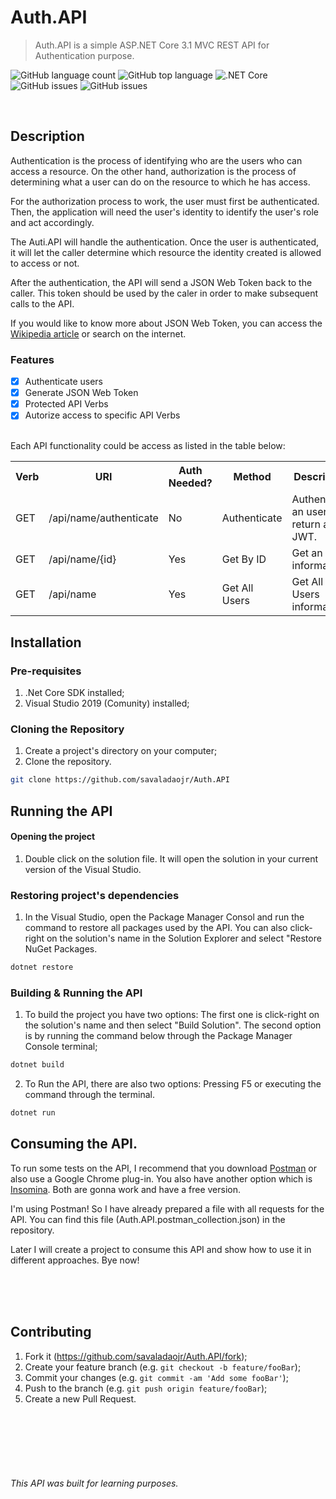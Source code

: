 # Auth.API
> Auth.API is a simple ASP.NET Core 3.1 MVC REST API for Authentication purpose.

![GitHub language count](https://img.shields.io/github/languages/count/savaladaojr/Auth.API)
![GitHub top language](https://img.shields.io/github/languages/top/savaladaojr/Auth.API)
![.NET Core](https://github.com/savaladaojr/Auth.API/workflows/.NET%20Core/badge.svg?branch=master)
![GitHub issues](https://img.shields.io/github/issues/savaladaojr/Auth.API)
![GitHub issues](https://img.shields.io/github/issues-raw/savaladaojr/Auth.API)

<br/>

## Description

Authentication is the process of identifying who are the users who can access a resource. On the other hand, authorization is the process of determining what a user can do on the resource to which he has access.

For the authorization process to work, the user must first be authenticated. Then, the application will need the user's identity to identify the user's role and act accordingly.

The Auti.API will handle the authentication. Once the user is authenticated, it will let the caller determine which resource the identity created is allowed to access or not.

After the authentication, the API will send a JSON Web Token back to the caller. This token should be used by the caler in order to make subsequent calls to the API.


If you would like to know more about JSON Web Token, you can access the [Wikipedia article](https://en.wikipedia.org/wiki/JSON_Web_Token/) or search on the internet.

### Features

- [X] Authenticate users
- [X] Generate JSON Web Token
- [X] Protected API Verbs
- [X] Autorize access to specific API Verbs

<br/>
Each API functionality could be access as listed in the table below:

<table>
  <tbody>
    <tr>
      <th>Verb</th>
      <th>URI</th>
      <th>Auth Needed?</th>
      <th>Method</th>
      <th>Description</th>
    </tr>
    <tr>
      <td>GET</td>
      <td>/api/name/authenticate</td>
      <td class='text-align:center'>No</td>
      <td>Authenticate</td>
      <td>Authenticate an user and return a JWT.</td>
    </tr>
    <tr>
      <td>GET</td>
      <td>/api/name/{id}</td>
      <td class='text-align:center'>Yes</td>
      <td>Get By ID</td>
      <td>Get an user information</td>
    </tr>    
    <tr>
      <td>GET</td>
      <td>/api/name</td>
      <td class='text-align:center'>Yes</td>
      <td>Get All Users</td>
      <td>Get All Users information</td>
    </tr>
  </tbody>
</table>


## Installation

### Pre-requisites

1. .Net Core SDK installed;
2. Visual Studio 2019 (Comunity) installed;

### Cloning the Repository

1. Create a project's directory on your computer;
2. Clone the repository.

```bash
git clone https://github.com/savaladaojr/Auth.API
```

## Running the API

#### Opening the project

1. Double click on the solution file. It will open the solution in your current version of the Visual Studio.


### Restoring project's dependencies

1. In the Visual Studio, open the Package Manager Consol and run the command to restore all packages used by the API. You can also click-right on the solution's name in the Solution Explorer and select "Restore NuGet Packages.

```sh
dotnet restore
```

### Building & Running the API

1. To build the project you have two options: The first one is click-right on the solution's name and then select "Build Solution". The second option is by running the command below through the Package Manager Console terminal;

```sh
dotnet build
```

2. To Run the API, there are also two options: Pressing F5 or executing the command through the terminal. 

```sh
dotnet run
```


## Consuming the API.

To run some tests on the API, I recommend that you download [Postman](https://www.postman.com/downloads/) or also use a Google Chrome plug-in. You also have another option which is [Insomina](https://insomnia.rest/download/). Both are gonna work and have a free version.

I'm using Postman! So I have already prepared a file with all requests for the API. You can find this file (Auth.API.postman_collection.json) in the repository.

Later I will create a project to consume this API and show how to use it in different approaches. Bye now!

<br/><br/><br/>


## Contributing

1. Fork it (<https://github.com/savaladaojr/Auth.API/fork>);
2. Create your feature branch (e.g. `git checkout -b feature/fooBar`);
3. Commit your changes (e.g. `git commit -am 'Add some fooBar'`);
4. Push to the branch (e.g. `git push origin feature/fooBar`);
5. Create a new Pull Request.

<br/><br/><br/><br/><br/>
###### This API was built for learning purposes.
